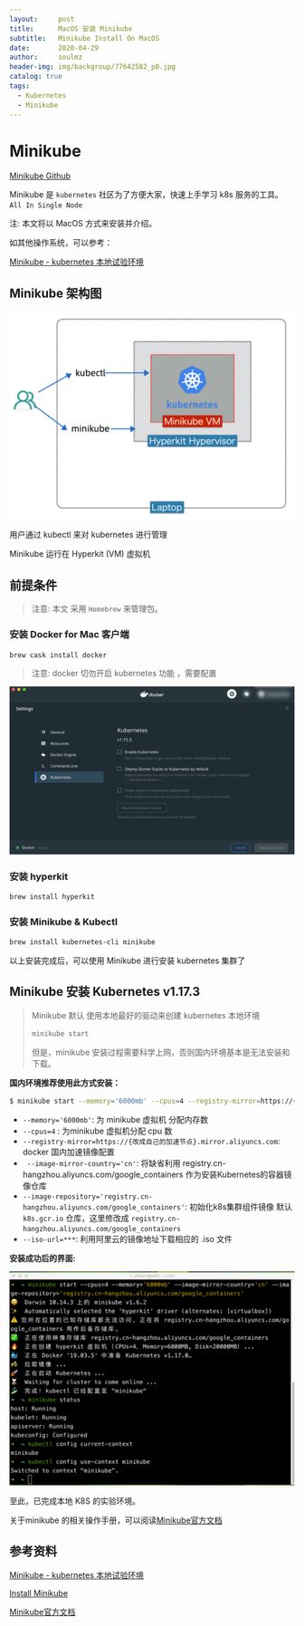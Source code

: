 ```yaml
---
layout:     post   				    
title:      MacOS 安装 Minikube
subtitle:   Minikube Install On MacOS
date:       2020-04-29		
author:     soulmz				
header-img: img/backgroup/77642582_p0.jpg	
catalog: true 						
tags:								
  - Kubernetes 
  - Minikube
---
```




# Minikube

[Minikube Github](https://github.com/kubernetes/minikube)

Minikube 是 `kubernetes` 社区为了方便大家，快速上手学习 k8s 服务的工具。 `All In Single Node`

注: 本文将以 MacOS 方式来安装并介绍。

如其他操作系统，可以参考：

[Minikube - kubernetes 本地试验环境](https://yq.aliyun.com/articles/221687)

## Minikube 架构图

![image-20200429141829808](/img/in-post/image-20200429141829808.png)

用户通过 kubectl 来对 kubernetes 进行管理

Minikube 运行在  Hyperkit (VM) 虚拟机

## 前提条件

> 注意:   本文 采用 `Homebrew` 来管理包。

### 安装 Docker for Mac 客户端

```bash
brew cask install docker
```

> 注意: docker 切勿开启 kubernetes 功能 ，需要配置

![image-20200429141720025](/img/in-post/image-20200429141720025.png)

### 安装 hyperkit

```bash
brew install hyperkit
```

### 安装 Minikube & Kubectl

```bash
brew install kubernetes-cli minikube
```



以上安装完成后，可以使用 Minikube 进行安装 kubernetes 集群了

##  Minikube 安装 Kubernetes v1.17.3

> Minikube 默认 使用本地最好的驱动来创建 kubernetes 本地环境
>
> ```bash
> minikube start
> ```
>
> 但是，minikube 安装过程需要科学上网，否则国内环境基本是无法安装和下载。

**国内环境推荐使用此方式安装：**

```bash
$ minikube start --memory='6000mb' --cpus=4 --registry-mirror=https://{改成自己的加速节点}.mirror.aliyuncs.com --image-mirror-country='cn' --image-repository='registry.cn-hangzhou.aliyuncs.com/google_containers' --iso-url=https://kubernetes.oss-cn-hangzhou.aliyuncs.com/minikube/iso/minikube-v1.7.3.iso
```

- `--memory='6000mb'`: 为 minikube 虚拟机 分配内存数
- `--cpus=4` :  为minikube 虚拟机分配 cpu 数
- `--registry-mirror=https://{改成自己的加速节点}.mirror.aliyuncs.com`:  docker 国内加速镜像配置
- ` --image-mirror-country='cn'`:  将缺省利用 registry.cn-hangzhou.aliyuncs.com/google_containers 作为安装Kubernetes的容器镜像仓库
-  `--image-repository='registry.cn-hangzhou.aliyuncs.com/google_containers'`:  初始化k8s集群组件镜像 默认 `k8s.gcr.io` 仓库，这里修改成 `registry.cn-hangzhou.aliyuncs.com/google_containers` 
- `--iso-url=***`: 利用阿里云的镜像地址下载相应的 .iso 文件

**安装成功后的界面:**

![image-20200429144428388](/img/in-post/image-20200429144428388.png)

至此，已完成本地 K8S 的实验环境。

关于minikube 的相关操作手册，可以阅读[Minikube官方文档](https://minikube.sigs.k8s.io/docs/start/) 

##  参考资料

[Minikube - kubernetes 本地试验环境](https://yq.aliyun.com/articles/221687)

[Install Minikube](https://kubernetes.io/docs/tasks/tools/install-minikube/)

[Minikube官方文档](https://minikube.sigs.k8s.io/docs/start/)









